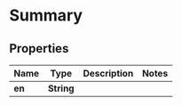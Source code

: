 

# Summary


## Properties

| Name | Type | Description | Notes |
|------------ | ------------- | ------------- | -------------|
|**en** | **String** |  |  |



